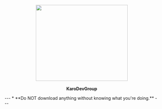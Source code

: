 <p align="center">
      <img src="https://wallpapercave.com/uwp/uwp4759157.png" height="250px" width="300px" ></img>
      <br><br>
      <b>KaroDevGroup</b>
 </p>
---
 * **Do NOT download anything without knowing what you're doing.** 
---
